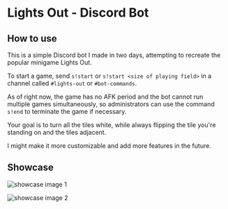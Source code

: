 # Lights Out - Discord Bot

## How to use

This is a simple Discord bot I made in two days, attempting to recreate the popular minigame Lights Out.

To start a game, send `s!start` or `s!start <size of playing field>` in a channel called `#lights-out` or `#bot-commands`.

As of right now, the game has no AFK period and the bot cannot run multiple games simultaneously, so administrators can use the command `s!end` to terminate the game if necessary.

Your goal is to turn all the tiles white, while always flipping the tile you're standing on and the tiles adjacent.

I might make it more customizable and add more features in the future.

## Showcase

![showcase image 1](https://i.imgur.com/sr1brKI.png)

![showcase image 2](https://i.imgur.com/CRVvl91.png)
